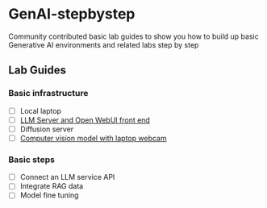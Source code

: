 # GenAI-stepbystep

Community contributed basic lab guides to show you how to build up basic Generative AI environments and related labs step by step

## Lab Guides

### Basic infrastructure
- [ ] Local laptop
- [ ] [LLM Server and Open WebUI front end](/lab2/README.md)
- [ ] Diffusion server
- [ ] [Computer vision model with laptop webcam](/lab4/README.md)

### Basic steps
- [ ] Connect an LLM service API
- [ ] Integrate RAG data
- [ ] Model fine tuning
